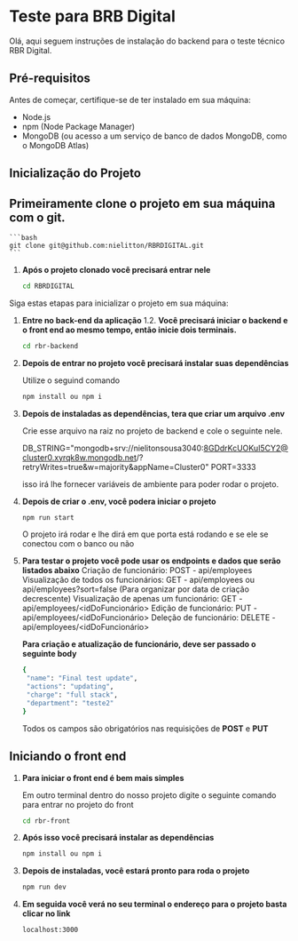 # Teste para BRB Digital

Olá, aqui seguem instruções de instalação do backend para o teste técnico RBR Digital.

## Pré-requisitos

Antes de começar, certifique-se de ter instalado em sua máquina:

- Node.js
- npm (Node Package Manager)
- MongoDB (ou acesso a um serviço de banco de dados MongoDB, como o MongoDB Atlas)

## Inicialização do Projeto

## Primeiramente clone o projeto em sua máquina com o git.

    ```bash
    git clone git@github.com:nielitton/RBRDIGITAL.git
    ```

1. **Após o projeto clonado você precisará entrar nele**

    ```bash
    cd RBRDIGITAL
    ```

Siga estas etapas para inicializar o projeto em sua máquina:

1. **Entre no back-end da aplicação**
    1.2. **Você precisará iniciar o backend e o front end ao mesmo tempo, então inicie dois terminais.**

    ```bash
    cd rbr-backend
    ```
2. **Depois de entrar no projeto você precisará instalar suas dependências**

    Utilize o seguind comando

    ```bash
    npm install ou npm i
    ```

3. **Depois de instaladas as dependências, tera que criar um arquivo .env**

    Crie esse arquivo na raiz no projeto de backend e cole o seguinte nele.
    
    DB_STRING="mongodb+srv://nielitonsousa3040:8GDdrKcUOKuI5CY2@cluster0.xyrqk8w.mongodb.net/?retryWrites=true&w=majority&appName=Cluster0"
PORT=3333

    isso irá lhe fornecer variáveis de ambiente para poder rodar o projeto.

4. **Depois de criar o .env, você podera iniciar o projeto**

    ```bash
    npm run start
    ```

    O projeto irá rodar e lhe dirá em que porta está rodando e se ele se conectou com o banco ou não


6. **Para testar o projeto você pode usar os endpoints e dados que serão listados abaixo**
   Criação de funcionário: POST - api/employees
   Visualização de todos os funcionários: GET - api/employees ou api/employees?sort=false (Para organizar por data de criação decrescente)
   Visualização de apenas um funcionário: GET - api/employees/<idDoFuncionário>
   Edição de funcionário: PUT - api/employees/<idDoFuncionário>
   Deleção de funcionário: DELETE - api/employees/<idDoFuncionário>

   **Para criação e atualização de funcionário, deve ser passado o seguinte body**
   ```bash
   {
    "name": "Final test update",
    "actions": "updating",
    "charge": "full stack",
    "department": "teste2"
   }
   ```

   Todos os campos são obrigatórios nas requisições de **POST** e **PUT**

## Iniciando o front end

1. **Para iniciar o front end é bem mais simples**

    Em outro terminal dentro do nosso projeto digite o seguinte comando para entrar no projeto do front

    ```bash
    cd rbr-front
    ```

2. **Após isso você precisará instalar as dependências**

    ```bash
    npm install ou npm i
    ```

3. **Depois de instaladas, você estará pronto para roda o projeto**

    ```bash
    npm run dev
    ```

4. **Em seguida você verá no seu terminal o endereço para o projeto basta clicar no link**

    ```bash
    localhost:3000
    ```